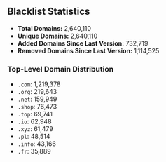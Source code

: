 ## Blacklist Statistics

- **Total Domains:** 2,640,110
- **Unique Domains:** 2,640,110
- **Added Domains Since Last Version:** 732,719
- **Removed Domains Since Last Version:** 1,114,525

### Top-Level Domain Distribution

-  `.com`: 1,219,378
-  `.org`: 219,643
-  `.net`: 159,949
-  `.shop`: 76,473
-  `.top`: 69,741
-  `.io`: 62,948
-  `.xyz`: 61,479
-  `.pl`: 48,514
-  `.info`: 43,166
-  `.fr`: 35,889

